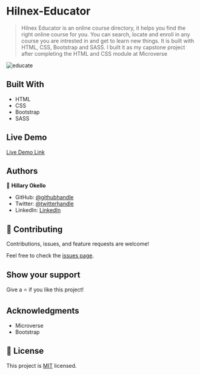# Hilnex-Educator
> Hilnex Educator is an online course directory, it helps you find the right online course for you. You can search, locate and enroll in any course you are intrested in and get to learn new things. It is built with HTML, CSS, Bootstrap and SASS. I built it as my capstone project after completing the HTML and CSS module at Microverse

![educate](https://user-images.githubusercontent.com/61744527/99393328-3a472280-28ee-11eb-8fd5-67b96da07213.PNG)

## Built With

- HTML
- CSS
- Bootstrap
- SASS

## Live Demo

[Live Demo Link](https://hillaryokello.github.io/Hilnex-Educator/)

## Authors

👤 **Hillary Okello**

- GitHub: [@githubhandle](https://github.com/HillaryOkello)
- Twitter: [@twitterhandle](https://twitter.com/Kellyhillary4)
- LinkedIn: [LinkedIn](https://www.linkedin.com/in/hillary-okello-b173101a4/)

## 🤝 Contributing

Contributions, issues, and feature requests are welcome!

Feel free to check the [issues page](https://github.com/HillaryOkello/Hilnex-Educator/issues).

## Show your support

Give a ⭐️ if you like this project!

## Acknowledgments

- Microverse
- Bootstrap

## 📝 License

This project is [MIT](lic.url) licensed.
